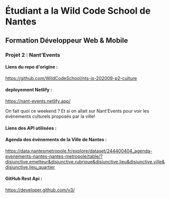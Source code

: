 # Étudiant a la Wild Code School de Nantes
## Formation Développeur Web & Mobile

### Projet 2 : Nant’Events

#### Liens du repo d'origine : 
https://github.com/WildCodeSchool/nts-js-202009-p2-culture

#### deployement Netlify : 
https://nant-events.netlify.app/


On fait quoi ce weekend ?
Et si on allait sur Nant’Events pour voir les évènements culturels proposés par la ville!

#### Liens des API utilisées :

#### Agenda des événements de la Ville de Nantes :
https://data.nantesmetropole.fr/explore/dataset/244400404_agenda-evenements-nantes-nantes-metropole/table/?disjunctive.emetteur&disjunctive.rubrique&disjunctive.lieu&disjunctive.ville&disjunctive.lieu_quartier

#### GitHub Rest Api :
https://developer.github.com/v3/
